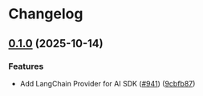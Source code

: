 # Changelog

## [0.1.0](https://github.com/launchdarkly/js-core/compare/server-sdk-ai-langchain-v0.1.0...server-sdk-ai-langchain-v0.1.0) (2025-10-14)

### Features

* Add LangChain Provider for AI SDK ([#941](https://github.com/launchdarkly/js-core/issues/941)) ([9cbfb87](https://github.com/launchdarkly/js-core/commit/9cbfb87a73c76cc80b9eac29f7409f156037fce7))
